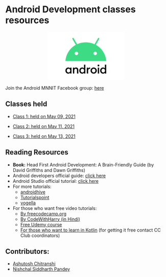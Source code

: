 # Android Development classes resources
<div align="center"><img src="Android-Logo.png"  alt="Android logo" height="150"/></div>

Join the Android MNNIT Facebook group: [here](https://www.facebook.com/groups/droidrush/)

## Classes held

-   [Class 1: held on May 09, 2021](2021_05_09_AndroidClass-1)

-   [Class 2: held on May 11, 2021](2021_05_11_AndroidClass-2)

-   [Class 3: held on May 13, 2021](2021_05_13_AndroidClass-3)

## Reading Resources

-   <b>Book:</b> Head First Android Development: A Brain-Friendly Guide (by David Griffiths and Dawn Griffiths)
-   Android developers official guide: [click here](https://developer.android.com/guide)
-   Android Studio official tutorial: [click here](https://developer.android.com/studio/intro)
-   For more tutorials:
    -   [androidhive](https://www.androidhive.info/)
    -   [Tutorialspoint](https://www.tutorialspoint.com/android/index.htm)
    -   [vogella](https://www.vogella.com/tutorials/android.html)
-   For those who want free video tutorials:
    -   [By freecodecamp.org](https://www.youtube.com/watch?v=fis26HvvDII)
    -   [By CodeWithHarry (in Hindi)](https://youtu.be/mXjZQX3UzOs)
    -   [Free Udemy course](https://www.udemy.com/course/learn-android-application-development-y/)
    -   [For those who want to learn in Kotlin](https://www.udemy.com/course/android-oreo-kotlin-app-masterclass/) (for getting it free contact CC Club coordinators)

## Contributors:
-   [Ashutosh Chitranshi](https://github.com/ashu12chi/)
-   [Nishchal Siddharth Pandey](https://github.com/nisiddharth/)

